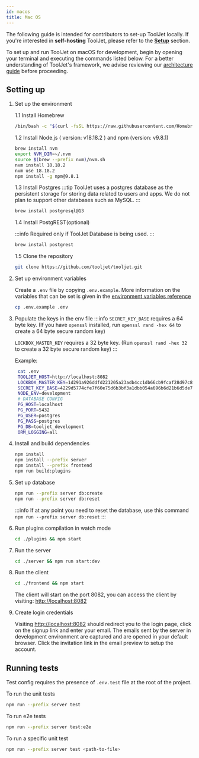 ```yaml
---
id: macos 
title: Mac OS
---
```


The following guide is intended for contributors to set-up ToolJet locally. If you're interested in **self-hosting** ToolJet, please refer to the **[Setup](/docs/setup/)** section.


To set up and run ToolJet on macOS for development, begin by opening your terminal and executing the commands listed below. For a better understanding of ToolJet's framework, we advise reviewing our [architecture guide](/docs/contributing-guide/setup/architecture) before proceeding.

## Setting up

1. Set up the environment

    1.1 Install Homebrew
    ```bash
    /bin/bash -c "$(curl -fsSL https://raw.githubusercontent.com/Homebrew/install/master/install.sh)"
    ```

    1.2 Install Node.js ( version: v18.18.2 ) and npm (version: v9.8.1)
    ```bash
    brew install nvm
    export NVM_DIR=~/.nvm
    source $(brew --prefix nvm)/nvm.sh
    nvm install 18.18.2
    nvm use 18.18.2
    npm install -g npm@9.8.1
    ```

    1.3 Install Postgres
    :::tip
    ToolJet uses a postgres database as the persistent storage for storing data related to users and apps. We do not plan to support other databases such as MySQL.
    :::

    ```bash
    brew install postgresql@13
    ```
    
    1.4 Install PostgREST(optional)

    :::info 
    Required only if ToolJet Database is being used. 
    :::       

    ```bash
    brew install postgrest
    ```

    1.5 Clone the repository
    ```bash
    git clone https://github.com/tooljet/tooljet.git
    ```

2. Set up environment variables

    Create a `.env` file by copying `.env.example`. More information on the variables that can be set is given in the [environment variables reference](/docs/setup/env-vars)
    ```bash
    cp .env.example .env
    ```

3. Populate the keys in the env file
   :::info
   `SECRET_KEY_BASE` requires a 64 byte key. (If you have `openssl` installed, run `openssl rand -hex 64` to create a 64 byte secure   random key)

   `LOCKBOX_MASTER_KEY` requires a 32 byte key. (Run `openssl rand -hex 32` to create a 32 byte secure random key)
   :::

   Example:
   ```bash
    cat .env
    TOOLJET_HOST=http://localhost:8082
    LOCKBOX_MASTER_KEY=1d291a926ddfd221205a23adb4cc1db66cb9fcaf28d97c8c1950e3538e3b9281
    SECRET_KEY_BASE=4229d5774cfe7f60e75d6b3bf3a1dbb054a696b6d21b6d5de7b73291899797a222265e12c0a8e8d844f83ebacdf9a67ec42584edf1c2b23e1e7813f8a3339041
    NODE_ENV=development
    # DATABASE CONFIG
    PG_HOST=localhost
    PG_PORT=5432
    PG_USER=postgres
    PG_PASS=postgres
    PG_DB=tooljet_development
    ORM_LOGGING=all
   ```

4. Install and build dependencies
    ```bash
    npm install
    npm install --prefix server
    npm install --prefix frontend
    npm run build:plugins
    ```

5. Set up database
    ```bash
    npm run --prefix server db:create
    npm run --prefix server db:reset
    ```
    :::info
    If at any point you need to reset the database, use this command `npm run --prefix server db:reset`
    :::

6. Run plugins compilation in watch mode
    ```bash
    cd ./plugins && npm start
    ```

7. Run the server
    ```bash
    cd ./server && npm run start:dev
    ```

8. Run the client
    ```bash
    cd ./frontend && npm start
    ```

    The client will start on the port 8082, you can access the client by visiting:  [http://localhost:8082](http://localhost:8082)

9. Create login credentials

    Visiting [http://localhost:8082](http://localhost:8082) should redirect you to the login page, click on the signup link and enter your email. The emails sent by the server in development environment are captured and are opened in your default browser. Click the invitation link in the email preview to setup the account.

## Running tests

Test config requires the presence of `.env.test` file at the root of the project.

To run the unit tests
```bash
npm run --prefix server test
```

To run e2e tests
```bash
npm run --prefix server test:e2e
```

To run a specific unit test
```bash
npm run --prefix server test <path-to-file>
```

